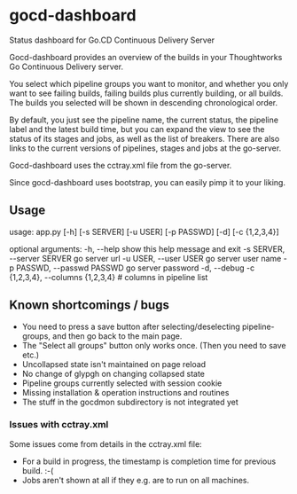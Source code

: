 # gocd-dashboard
Status dashboard for Go.CD Continuous Delivery Server

Gocd-dashboard provides an overview of the builds in your
Thoughtworks Go Continuous Delivery server.

You select which pipeline groups you want to monitor,
and whether you only want to see failing builds,
failing builds plus currently building, or all builds.
The builds you selected will be shown in descending
chronological order.

By default, you just see the pipeline name, the current
status, the pipeline label and the latest build time, 
but you can expand the view to see the status of its
stages and jobs, as well as the list of breakers.
There are also links to the current versions of pipelines,
stages and jobs at the go-server.

Gocd-dashboard uses the cctray.xml file from the go-server.

Since gocd-dashboard uses bootstrap, you can easily pimp
it to your liking.

## Usage

   usage: app.py [-h] [-s SERVER] [-u USER] [-p PASSWD] [-d] [-c {1,2,3,4}]

   optional arguments:
     -h, --help            show this help message and exit
     -s SERVER, --server SERVER
                           go server url
     -u USER, --user USER  go server user name
     -p PASSWD, --passwd PASSWD
                           go server password
     -d, --debug
     -c {1,2,3,4}, --columns {1,2,3,4}
                           # columns in pipeline list

## Known shortcomings / bugs

- You need to press a save button after selecting/deselecting
  pipeline-groups, and then go back to the main page.
- The "Select all groups" button only works once. (Then you need to save etc.)
- Uncollapsed state isn't maintained on page reload
- No change of glypgh on changing collapsed state
- Pipeline groups currently selected with session cookie
- Missing installation & operation instructions and routines
- The stuff in the gocdmon subdirectory is not integrated yet

### Issues with cctray.xml

Some issues come from details in the cctray.xml file:

- For a build in progress, the timestamp is completion time for previous build. :-(
- Jobs aren't shown at all if they e.g. are to run on all machines.

